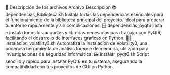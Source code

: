 
📝 Descripción de los archivos
Archivo	Descripción
📚 dependencias_Biblioteca.sh	Instala todas las dependencias esenciales para el funcionamiento de la biblioteca principal del proyecto. Ideal para preparar tu entorno rápidamente y sin complicaciones.
🪟 dependencias_pyqt6	Lista e instala todos los paquetes y librerías necesarias para trabajar con PyQt6, facilitando el desarrollo de interfaces gráficas en Python.
🕵️‍♂️ instalacion_volatility3.sh	Automatiza la instalación de Volatility3, una poderosa herramienta de análisis forense de memoria, utilizada para investigaciones de seguridad informática.
🖼️ instalar_pyqt6.sh	Script sencillo y rápido para instalar PyQt6 en tu sistema, asegurando la compatibilidad con tus proyectos de GUI en Python.
